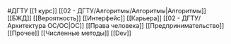 #ДГТУ 
[[1 курс]]
[[02 - ДГТУ/Алгоритмы/Алгоритмы|Алгоритмы]]
[[БЖД]]
[[Вероятность]]
[[Интерфейс]]
[[Карьера]]
[[02 - ДГТУ/Архитектура ОС/ОС|ОС]]
[[Права человека]]
[[Предпринимательство]]
[[Прочее]]
[[Численные методы]]
[[Dev]]